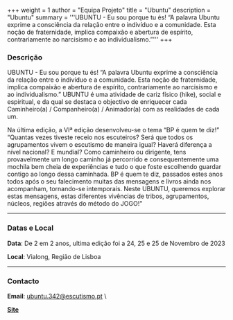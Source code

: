 +++
weight = 1
author = "Equipa Projeto"
title = "Ubuntu"
description = "Ubuntu"
summary = '''UBUNTU - Eu sou porque tu és! “A palavra Ubuntu exprime a consciência da relação entre o indivíduo e a comunidade. Esta noção de fraternidade, implica compaixão e abertura de espírito, contrariamente ao narcisismo e ao individualismo.”'''
+++

### Descrição

UBUNTU - Eu sou porque tu és! “A palavra Ubuntu exprime a consciência da relação entre o indivíduo e a comunidade. Esta noção de fraternidade, implica compaixão e abertura de espírito, contrariamente ao narcisismo e ao individualismo.”
UBUNTU é uma atividade de cariz físico (hike), social e espiritual, e da qual se destaca o objectivo de enriquecer cada Caminheiro(a) / Companheiro(a) / Animador(a) com as realidades de cada um.

Na última edição, a VIª edição desenvolveu-se o tema “BP é quem te diz!” “Quantas vezes tiveste receio nos escuteiros? Será que todos os agrupamentos vivem o escutismo de maneira igual? Haverá diferença a nível nacional? E mundial? Como caminheiro ou dirigente, tens provavelmente um longo caminho já percorrido e consequentemente uma mochila bem cheia de experiências e tudo o que foste escolhendo guardar contigo ao longo dessa caminhada. BP é quem te diz, passados estes anos todos após o seu falecimento muitas das mensagens e livros ainda nos acompanham, tornando-se intemporais. Neste UBUNTU, queremos explorar estas mensagens, estas diferentes vivências de tribos, agrupamentos, núcleos, regiões através do método do JOGO!”

---

### Datas e Local

**Data**: De 2 em 2 anos, ultima edição foi a 24, 25 e 25 de Novembro de 2023

**Local**: Vialong, Região de Lisboa

---

### Contacto

**Email**: ubuntu.342@escutismo.pt \

[**Site**](https://www.facebook.com/342Vialonga)